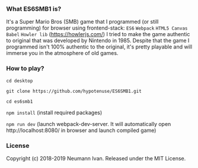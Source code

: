 ### What ES6SMB1 is?
It's a Super Mario Bros (SMB) game that I programmed (or still programming) for browser using frontend-stack:
`ES6`  `Webpack`  `HTML5 Canvas` `Babel` `Howler lib` (https://howlerjs.com/)
I tried to make the game authentic to original that was developed by Nintendo in 1985. Despite that the game I programmed isn't 100% authentic to the original, it's pretty playable and will immerse you in the atmosphere of old games.

### How to play?
`cd desktop`

`git clone https://github.com/hypotenuse/ES6SMB1.git`

`cd es6smb1`

`npm install` (install required packages)

`npm run dev` (launch webpack-dev-server. It will automatically open http://localhost:8080/ in browser and launch compiled game)
### License
Copyright (c) 2018-2019 Neumann Ivan.
Released under the MIT License.

